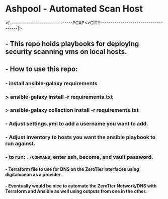 #                          Ashpool - Automated Scan Host 

 <[-------------------------------PCAP<>CITY-------------------------------------]>
## - This repo holds playbooks for deploying security scanning vms on local hosts.

## - How to use this repo:
   ### - install ansible-galaxy requirements
   ###   > ansible-galaxy install -r requirements.txt
   ###     > ansible-galaxy collection install -r requirements.txt
   ### - Adjust settings.yml to add a username you want to add.
   ### - Adjust inventory to hosts you want the ansible playbook to run against.
   ### - to run: `./COMMAND`, enter ssh, become, and vault password.

#### - Terraform file to use for DNS on the ZeroTier interfaces using digitalocean as a provider.
#### - Eventually would be nice to automate the ZeroTier Network/DNS with Terraform and Ansible as well using outputs from one in the other.

